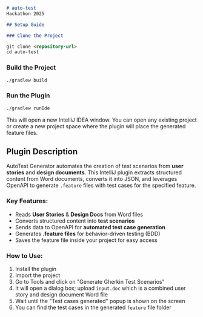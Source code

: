 ```markdown
# auto-test
Hackathon 2025

## Setup Guide

### Clone the Project

git clone <repository-url>
cd auto-test
```

### Build the Project
```sh
./gradlew build
```

### Run the Plugin
```sh
./gradlew runIde
```

This will open a new IntelliJ IDEA window. You can open any existing project or create a new project space where the plugin will place the generated feature files.

## Plugin Description

AutoTest Generator automates the creation of test scenarios from **user stories** and **design documents**. This IntelliJ plugin extracts structured content from Word documents, converts it into JSON, and leverages OpenAPI to generate `.feature` files with test cases for the specified feature.

### Key Features:
- Reads **User Stories** & **Design Docs** from Word files
- Converts structured content into **test scenarios**
- Sends data to OpenAPI for **automated test case generation**
- Generates **.feature files** for behavior-driven testing (BDD)
- Saves the feature file inside your project for easy access

### How to Use:
1. Install the plugin
2. Import the project
3. Go to Tools and click on "Generate Gherkin Test Scenarios"
4. It will open a dialog box; upload `input.doc` which is a combined user story and design document Word file
5. Wait until the "Test cases generated" popup is shown on the screen
6. You can find the test cases in the generated `feature` file folder
```
